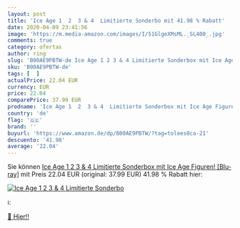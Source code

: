 ```yaml
---
layout: post
title: 'Ice Age 1  2  3 & 4  Limitierte Sonderbo mit 41.98 % Rabatt'
date: 2020-04-09 23:41:56
image: 'https://m.media-amazon.com/images/I/51GlgeXMsML._SL400_.jpg'
comments: true
category: ofertas
author: ring
slug: 'B00AE9PBTW-de Ice Age 1 2 3 & 4 Limitierte Sonderbox mit Ice Age...'
sku: 'B00AE9PBTW-de'
tags: [  ]
actualPrice: 22.04 EUR
currency: EUR
price: 22.04
comparePrice: 37.99 EUR
prodname: 'Ice Age 1  2  3 & 4  Limitierte Sonderbox mit Ice Age Figuren!  [Blu-ray]'
country: 'de'
flag: '🇩🇪'
brand: ''
buyurl: 'https://www.amazon.de/dp/B00AE9PBTW/?tag=tolees0ca-21'
descuento: '41.98'
average: '22.04'
---
```


Sie können [Ice Age 1  2  3 & 4  Limitierte Sonderbox mit Ice Age Figuren!  [Blu-ray]](https://www.amazon.de/dp/B00AE9PBTW/?tag=tolees0ca-21) mit Preis 22.04 EUR (original: 37.99 EUR) 41.98 % Rabatt hier:

[![Ice Age 1  2  3 & 4  Limitierte Sonderbo](https://m.media-amazon.com/images/I/51GlgeXMsML._SL400_.jpg)](https://www.amazon.de/dp/B00AE9PBTW/?tag=tolees0ca-21)

ℹ️:


[🛒 Hier!!](https://www.amazon.de/dp/B00AE9PBTW/?tag=tolees0ca-21)
